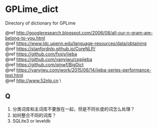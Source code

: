 # GPLime_dict
Directory of dictionary for GPLime

@ref http://googleresearch.blogspot.com/2006/08/all-our-n-gram-are-belong-to-you.html \
@ref https://www.ldc.upenn.edu/language-resources/data/obtaining \
@ref https://stanfordnlp.github.io/CoreNLP/ \
@ref https://github.com/fxsjy/jieba \
@ref https://github.com/yanyiwu/cppjieba \
@ref https://github.com/qinwf/BigDict \
@ref https://yanyiwu.com/work/2015/06/14/jieba-series-performance-test.html \
@ref http://www.52nlp.cn \

## Q
1. 分类词库和主词库不要放在一起，但是不同长度的词怎么处理？
2. 如何整合不同的词库？
3. SQLite3 or leveldb


